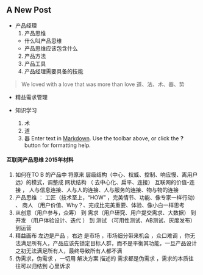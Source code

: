 ## A New Post

+ 产品经理 
  1. 产品思维 
    + 什么叫产品思维
    + 产品思维应该包含什么
  2. 产品方法
  3. 产品工具
  4. 产品经理需要具备的技能

> We loved with a love that was more than love
> 道、法、术、器、势

+ 精益需求管理

+ 知识学习
  1. 术
  2. 道
  3. 器
Enter text in [Markdown](http://daringfireball.net/projects/markdown/). Use the toolbar above, or click the **?** button for formatting help.

#### 互联网产品思维 2015年材料
1. 如何在TO B 的产品中 将原来 层级结构（中心、权威、控制、响应慢、离用户远）的模式，调整成 网状结构 （ 去中心化、扁平、连接）
   互联网的价值-连接 ， 人与信息连接、人与人的连接、人与服务的连接、物与物的连接 
2. 产品思维 ： 工匠（技术至上，“HOW” ，完美情节、功能、像专家一样行动） 、 商人 （用户价值、Why？、完成比完美重要、体验、像小白一样思考
3. 从创意（用户参与，众筹）  到  需求（用户研究、用户提交需求、大数据）  到 开发 （用户体验设计、迭代 ）  到 测试 （可用性测试、AB测试、灰度发布）  到运营 
4. 精益画布  左边是产品  ，右边 是市场  ，市场细分带来机会 ，众口难调 ，你无法满足所有人，产品应该先锁定目标人群，而不是平衡其功能，一旦产品设计之初无法满足所有人，最终导致所有人都不满 
5. 伪需求，伪需求 ，一切用 解决方案 描述的 需求都是伪需求  ，需求的本质往往可以归结到 心里诉求 
